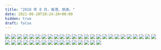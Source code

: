 ```yaml
---
title: "2018 年 8 月，香港，旅游。"
date: 2021-06-20T20:24:28+08:00
hidden: true
draft: false
---
```


![](https://path-album-1306358676.cos.ap-beijing.myqcloud.com/201808_hongkong/01.JPG)
![](https://path-album-1306358676.cos.ap-beijing.myqcloud.com/201808_hongkong/02.JPG)
![](https://path-album-1306358676.cos.ap-beijing.myqcloud.com/201808_hongkong/03.JPG)
![](https://path-album-1306358676.cos.ap-beijing.myqcloud.com/201808_hongkong/04.JPG)
![](https://path-album-1306358676.cos.ap-beijing.myqcloud.com/201808_hongkong/05.JPG)
![](https://path-album-1306358676.cos.ap-beijing.myqcloud.com/201808_hongkong/06.JPG)
![](https://path-album-1306358676.cos.ap-beijing.myqcloud.com/201808_hongkong/07.JPG)
![](https://path-album-1306358676.cos.ap-beijing.myqcloud.com/201808_hongkong/08.JPG)
![](https://path-album-1306358676.cos.ap-beijing.myqcloud.com/201808_hongkong/09.JPG)
![](https://path-album-1306358676.cos.ap-beijing.myqcloud.com/201808_hongkong/010.JPG)
![](https://path-album-1306358676.cos.ap-beijing.myqcloud.com/201808_hongkong/011.JPG)
![](https://path-album-1306358676.cos.ap-beijing.myqcloud.com/201808_hongkong/012.JPG)
![](https://path-album-1306358676.cos.ap-beijing.myqcloud.com/201808_hongkong/013.JPG)
![](https://path-album-1306358676.cos.ap-beijing.myqcloud.com/201808_hongkong/014.JPG)
![](https://path-album-1306358676.cos.ap-beijing.myqcloud.com/201808_hongkong/015.JPG)
![](https://path-album-1306358676.cos.ap-beijing.myqcloud.com/201808_hongkong/016.JPG)
![](https://path-album-1306358676.cos.ap-beijing.myqcloud.com/201808_hongkong/017.JPG)
![](https://path-album-1306358676.cos.ap-beijing.myqcloud.com/201808_hongkong/018.JPG)
![](https://path-album-1306358676.cos.ap-beijing.myqcloud.com/201808_hongkong/019.JPG)
![](https://path-album-1306358676.cos.ap-beijing.myqcloud.com/201808_hongkong/020.JPG)
![](https://path-album-1306358676.cos.ap-beijing.myqcloud.com/201808_hongkong/021.JPG)
![](https://path-album-1306358676.cos.ap-beijing.myqcloud.com/201808_hongkong/022.JPG)
![](https://path-album-1306358676.cos.ap-beijing.myqcloud.com/201808_hongkong/023.JPG)
![](https://path-album-1306358676.cos.ap-beijing.myqcloud.com/201808_hongkong/024.JPG)
![](https://path-album-1306358676.cos.ap-beijing.myqcloud.com/201808_hongkong/025.JPG)
![](https://path-album-1306358676.cos.ap-beijing.myqcloud.com/201808_hongkong/026.JPG)
![](https://path-album-1306358676.cos.ap-beijing.myqcloud.com/201808_hongkong/027.JPG)
![](https://path-album-1306358676.cos.ap-beijing.myqcloud.com/201808_hongkong/028.JPG)
![](https://path-album-1306358676.cos.ap-beijing.myqcloud.com/201808_hongkong/029.JPG)
![](https://path-album-1306358676.cos.ap-beijing.myqcloud.com/201808_hongkong/030.JPG)
![](https://path-album-1306358676.cos.ap-beijing.myqcloud.com/201808_hongkong/031.JPG)
![](https://path-album-1306358676.cos.ap-beijing.myqcloud.com/201808_hongkong/032.JPG)
![](https://path-album-1306358676.cos.ap-beijing.myqcloud.com/201808_hongkong/033.JPG)
![](https://path-album-1306358676.cos.ap-beijing.myqcloud.com/201808_hongkong/034.JPG)
![](https://path-album-1306358676.cos.ap-beijing.myqcloud.com/201808_hongkong/035.JPG)
![](https://path-album-1306358676.cos.ap-beijing.myqcloud.com/201808_hongkong/036.JPG)
![](https://path-album-1306358676.cos.ap-beijing.myqcloud.com/201808_hongkong/037.JPG)
![](https://path-album-1306358676.cos.ap-beijing.myqcloud.com/201808_hongkong/038.JPG)
![](https://path-album-1306358676.cos.ap-beijing.myqcloud.com/201808_hongkong/039.JPG)
![](https://path-album-1306358676.cos.ap-beijing.myqcloud.com/201808_hongkong/040.JPG)
![](https://path-album-1306358676.cos.ap-beijing.myqcloud.com/201808_hongkong/041.JPG)
